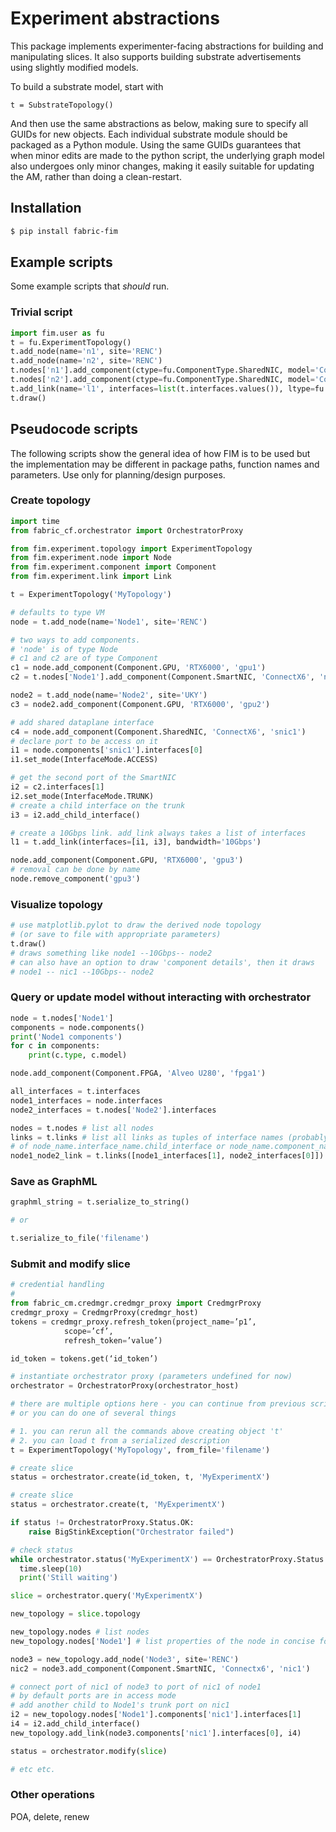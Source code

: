 # Experiment abstractions

This package implements experimenter-facing abstractions for building and manipulating slices.
It also supports building substrate advertisements using slightly modified models.

To build a substrate model, start with
```
t = SubstrateTopology()
```
And then use the same abstractions as below, making sure to specify all GUIDs for new objects. 
Each individual substrate module should be packaged as a Python module. Using the same GUIDs
guarantees that when minor edits are made to the python script, the underlying graph model
also undergoes only minor changes, making it easily suitable for updating the AM, rather than 
doing a clean-restart.

## Installation

```bash
$ pip install fabric-fim 
```

## Example scripts

Some example scripts that *should* run.

### Trivial script

```python
import fim.user as fu
t = fu.ExperimentTopology()
t.add_node(name='n1', site='RENC')
t.add_node(name='n2', site='RENC')
t.nodes['n1'].add_component(ctype=fu.ComponentType.SharedNIC, model='ConnectX-6', name='nic1')
t.nodes['n2'].add_component(ctype=fu.ComponentType.SharedNIC, model='ConnectX-6', name='nic2')
t.add_link(name='l1', interfaces=list(t.interfaces.values()), ltype=fu.LinkType.Wave)
t.draw()
```

## Pseudocode scripts

The following scripts show the general idea of how FIM is to be used but the implementation may
be different in package paths, function names and parameters. Use only for planning/design purposes.

### Create topology
```python
import time
from fabric_cf.orchestrator import OrchestratorProxy 

from fim.experiment.topology import ExperimentTopology
from fim.experiment.node import Node
from fim.experiment.component import Component
from fim.experiment.link import Link

t = ExperimentTopology('MyTopology')

# defaults to type VM
node = t.add_node(name='Node1', site='RENC')

# two ways to add components. 
# 'node' is of type Node
# c1 and c2 are of type Component
c1 = node.add_component(Component.GPU, 'RTX6000', 'gpu1')
c2 = t.nodes['Node1'].add_component(Component.SmartNIC, 'ConnectX6', 'nic1')

node2 = t.add_node(name='Node2', site='UKY')
c3 = node2.add_component(Component.GPU, 'RTX6000', 'gpu2')

# add shared dataplane interface
c4 = node.add_component(Component.SharedNIC, 'ConnectX6', 'snic1')
# declare port to be access on it
i1 = node.components['snic1'].interfaces[0]
i1.set_mode(InterfaceMode.ACCESS)

# get the second port of the SmartNIC
i2 = c2.interfaces[1]
i2.set_mode(InterfaceMode.TRUNK)
# create a child interface on the trunk
i3 = i2.add_child_interface()

# create a 10Gbps link. add_link always takes a list of interfaces
l1 = t.add_link(interfaces=[i1, i3], bandwidth='10Gbps')

node.add_component(Component.GPU, 'RTX6000', 'gpu3')
# removal can be done by name
node.remove_component('gpu3')
```
### Visualize topology
```python
# use matplotlib.pylot to draw the derived node topology
# (or save to file with appropriate parameters) 
t.draw()
# draws something like node1 --10Gbps-- node2 
# can also have an option to draw 'component details', then it draws
# node1 -- nic1 --10Gbps-- node2 
```
### Query or update model without interacting with orchestrator
```python
node = t.nodes['Node1']
components = node.components()
print('Node1 components')
for c in components:
    print(c.type, c.model)

node.add_component(Component.FPGA, 'Alveo U280', 'fpga1')

all_interfaces = t.interfaces
node1_interfaces = node.interfaces
node2_interfaces = t.nodes['Node2'].interfaces

nodes = t.nodes # list all nodes
links = t.links # list all links as tuples of interface names (probably concatenations
# of node_name.interface_name.child_interface or node_name.component_name.interface_name)
node1_node2_link = t.links([node1_interfaces[1], node2_interfaces[0]])
```
### Save as GraphML
```python
graphml_string = t.serialize_to_string()

# or 

t.serialize_to_file('filename')
```

### Submit and modify slice
```python
# credential handling
# 
from fabric_cm.credmgr.credmgr_proxy import CredmgrProxy
credmgr_proxy = CredmgrProxy(credmgr_host)
tokens = credmgr_proxy.refresh_token(project_name=’p1’, 
            scope=’cf’, 
            refresh_token=’value’)

id_token = tokens.get(‘id_token’)

# instantiate orchestrator proxy (parameters undefined for now)
orchestrator = OrchestratorProxy(orchestrator_host)

# there are multiple options here - you can continue from previous script
# or you can do one of several things

# 1. you can rerun all the commands above creating object 't'
# 2. you can load t from a serialized description
t = ExperimentTopology('MyTopology', from_file='filename')

# create slice
status = orchestrator.create(id_token, t, 'MyExperimentX')

# create slice
status = orchestrator.create(t, 'MyExperimentX')

if status != OrchestratorProxy.Status.OK:
    raise BigStinkException("Orchestrator failed")

# check status
while orchestrator.status('MyExperimentX') == OrchestratorProxy.Status.Waiting:
  time.sleep(10)
  print('Still waiting')

slice = orchestrator.query('MyExperimentX')

new_topology = slice.topology

new_topology.nodes # list nodes
new_topology.nodes['Node1'] # list properties of the node in concise form

node3 = new_topology.add_node('Node3', site='RENC')
nic2 = node3.add_component(Component.SmartNIC, 'Connectx6', 'nic1')

# connect port of nic1 of node3 to port of nic1 of node1
# by default ports are in access mode
# add another child to Node1's trunk port on nic1
i2 = new_topology.nodes['Node1'].components['nic1'].interfaces[1]
i4 = i2.add_child_interface()
new_topology.add_link(node3.components['nic1'].interfaces[0], i4)

status = orchestrator.modify(slice)

# etc etc.
```
### Other operations 
POA, delete, renew